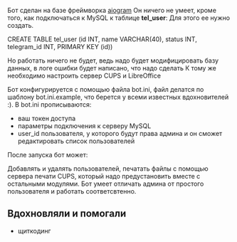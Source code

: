 Бот сделан на базе фреймворка [aiogram](https://github.com/aiogram/aiogram)
Он ничего не умеет, кроме того, как подключаться к MySQL к таблице **tel_user**:
Для этого ее нужно создать.


CREATE TABLE tel_user (id INT, name VARCHAR(40), status INT, telegram_id INT, PRIMARY KEY (id))

Но работать ничего не будет, ведь надо будет модифицировать базу данных, в логе ошибки будет написано, что надо сделать
К тому же необходимо настроить сервер CUPS и LibreOffice

Бот конфигурируется с помощью файла bot.ini, файл делатся по шаблону bot.ini.example, что берется у всеми известных вдохновителей :). В bot.ini прописываются:

- ваш токен доступа
- параметры подключения к серверу MySQL
- user_id пользователя, у которого будут права админа и он сможет редактировать список пользователей


После запуска бот может:

Добавлять и удалять пользователей, печатать файлы с помощью сервера печати CUPS, который надо предустановить вместе с остальными модулями. Бот умеет отличать админа от простого пользователя и работать соответсвтенно.

## Вдохновляли и помогали

- щиткодинг
